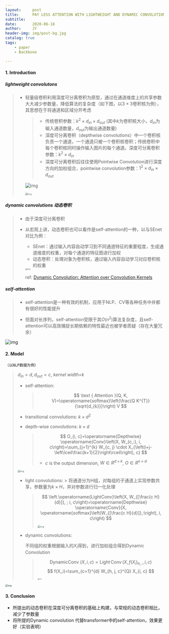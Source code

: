 ```yaml
---
layout:     post
title:      PAY LESS ATTENTION WITH LIGHTWEIGHT AND DYNAMIC CONVOLUTIONS
subtitle:   
date:       2020-06-18
author:     JY
header-img: img/post-bg.jpg
catalog: true
tags:
    - paper
    - Backbone

---
```


#### 1. Introduction

##### *lightweight convolutons*

> - 轻量级卷积利用深度可分离卷积为原型，通过在通道维度上的共享参数大大减少参数量，降低算法的复杂度（如下图，以$3\times 3$卷积核为例），其思想在于将通道和区域分开考虑
>
>   > - 传统卷积参数：$k^2 \times d_{in} \times d_{out}$ (其中$k$为卷积核大小，$d_{in}$为输入通道数量，$d_{out}$为输出通道数量)
>   > - 深度可分离卷积（depthwise convolutions）中一个卷积核负责一个通道，一个通道只被一个卷积核卷积；传统卷积中每个卷积核同时操作输入图片的每个通道。深度可分离卷积参数：$k^2 \times d_{in}$
>   > - 深度可分离卷积后往往使用Pointwise Convolution进行深度方向的加权组合，pointwise convolution参数：$1^2 \times d_{in} \times d_{out}$
>
>   ![img](https://github.com/ZJU-CVs/zju-cvs.github.io/raw/master/img/picture/17.jpeg)
>
>   <img src="https://github.com/ZJU-CVs/zju-cvs.github.io/raw/master/img/picture/18.jpeg" alt="img" style="zoom:50%;" />



##### *dynamic convolutions 动态卷积*

> - 由于深度可分离卷积
>
> - 从宏观上讲，动态卷积也可以看作是self-attention的一种，以与SEnet对比为例：
>
>   - SEnet：通过输入内容自动学习到不同通道特征的重要程度，生成通道维度的权重，对每个通道的特征图进行加权
>   - 动态卷积：处理对象为卷积核，通过输入内容自动学习对应卷积核的权重
>
>   <img src="https://github.com/ZJU-CVs/zju-cvs.github.io/raw/master/img/picture/19.png" alt="img" style="zoom:40%;" />
>
>   ref: [Dynamic Convolution: Attention over Convolution Kernels](https://arxiv.org/abs/1912.03458v2)

##### *self-attention*

> - self-attention是一种有效的机制，应用于NLP、CV等各种任务中并都有很好的性能提升
>
> - 但面对长序列，self-attention受限于其$O(n^{2})$算法复杂度，且self-attention可以高效捕捉长期依赖的特性最近也被学者质疑（存在大量冗余）

![img](https://github.com/ZJU-CVs/zju-cvs.github.io/raw/master/img/picture/16.png)

#### 2. Model

`（以NLP数据为例）`

> $d_{in}=d,d_{out}=c$, *kernel width=k*
>
> - self-attention:
>
>   > $$
>   > \text { Attention }(Q, K, V)=\operatorname{softmax}\left(\frac{Q K^{T}}{\sqrt{d_{k}}}\right) V
>   > $$
>
> - transitional convolutions: $k\times d^2$
>
> - depth-wise convolutions: $k\times d$
>
>   >   $$
>   >   O_{i, c}=\operatorname{Depthwise} \operatorname{Conv}\left(X, W_{c,:}, i, c\right)=\sum_{j=1}^{k} W_{c, j} \cdot X_{\left(i+j-\left\lceil\frac{k+1}{2}\right\rceil\right), c}
>   >   $$
>   >   
>   >
>   >   - *c* is the output dimension, $W\in R^{d\times k}$, $O \in R^{n\times d}$
>
> <img src="https://github.com/ZJU-CVs/zju-cvs.github.io/raw/master/img/picture/20.jpg" alt="img" style="zoom:50%;" />
>
> - light convolutions:
> 		> 将通道分为H组，对每组的子通道上实现参数共享，参数量为$k \times H$，并对参数进行归一化处理
>   > $$
>   > \left.\operatorname{LightConv}\left(X, W_{[\frac{c H}{d}]}, ; i, c\right)=\operatorname{Depthwise} \operatorname{Conv}(X, \operatorname{softmax}\left(W_{[\frac{c H}{d}]},:\right), i, c\right)
>   > $$
>   >
>   > <img src="https://github.com/ZJU-CVs/zju-cvs.github.io/raw/master/img/picture/21.jpg" alt="img" style="zoom:50%;" />
>   
> - dynamic convolutions:
>
>   不同组的权重根据输入的$X_i$得到，进行加权组合得到Dynamic Convolution
>   > $$
>   > \text { DynamicConv }(X, i, c)=\operatorname{Light} \operatorname{Conv}\left(X, f\left(X_{i}\right)_{h,:}, i, c\right)
>   > $$
>   > $$
>   > f(X_i)=\sum_{c=1}^{d} W_{h, j, c}^{Q} X_{i, c}
>   > $$
>   > 
>   >
>   > 
>   ><img src="https://github.com/ZJU-CVs/zju-cvs.github.io/raw/master/img/picture/22.jpg" alt="img" style="zoom:30%;" />
>
> 

<img src="https://github.com/ZJU-CVs/zju-cvs.github.io/raw/master/img/picture/15.png" alt="img" style="zoom:50%;" />



#### 3. Conclusion

- 所提出的动态卷积在深度可分离卷积的基础上构建，与常规的动态卷积相比，减少了参数量
- 将所提的Dynamic convolution 代替transformer中的self-attention，效果更好（实验表明）